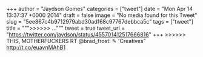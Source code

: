 
+++
author = "Jaydson Gomes"
categories = ["tweet"]
date = "Mon Apr 14 13:37:37 +0000 2014"
draft = false
image = "No media found for this Tweet"
slug = "5ee867c4b9712979abd30adf68c97767debbca5c"
tags = ["tweet"]
title = """&gt;&gt;&gt;&gt;&gt;&gt; ..."""
tweet = true
tweet_url = "https://twitter.com/jaydson/status/455701412517666816"
+++
&gt;&gt;&gt;&gt;&gt;&gt; THIS, MOTHERFUCKERS RT @brad_frost: ✎ 'Creatives" http://t.co/euavnMAhB1

